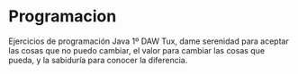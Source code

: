 # Programacion
Ejercicios de programación Java 1º DAW
Tux, dame serenidad para aceptar las cosas que no puedo cambiar, el valor para cambiar las cosas que pueda,
y la sabiduría para conocer la diferencia.